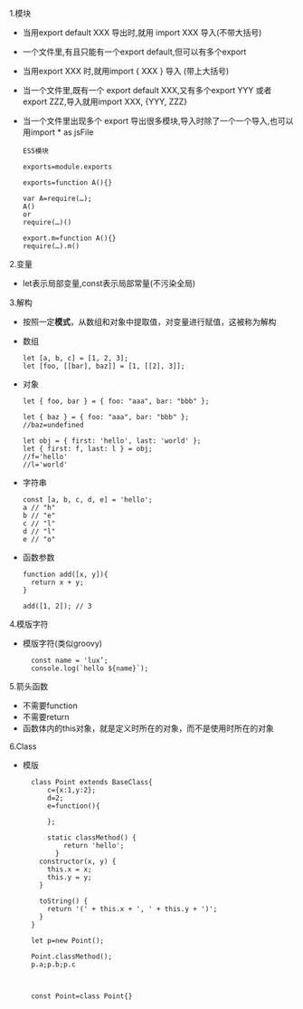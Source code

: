 1.模块
  + 当用export default XXX 导出时,就用 import XXX 导入(不带大括号)
  + 一个文件里,有且只能有一个export default,但可以有多个export
  + 当用export XXX 时,就用import { XXX } 导入 (带上大括号)
  + 当一个文件里,既有一个 export default XXX,又有多个export YYY 或者 export ZZZ,导入就用import XXX, {YYY, ZZZ}
  + 当一个文件里出现多个 export 导出很多模块,导入时除了一个一个导入,也可以用import * as jsFile
  
  
  
        ES5模块
        
        exports=module.exports
        
        exports=function A(){}
        
        var A=require(…);
        A()
        or
        require(…)()
        
        export.m=function A(){}
        require(…).m()
  
  
  
2.变量
  + let表示局部变量,const表示局部常量(不污染全局)
  
3.解构
  + 按照一定**模式**，从数组和对象中提取值，对变量进行赋值，这被称为解构
  + 数组
  
        let [a, b, c] = [1, 2, 3];
        let [foo, [[bar], baz]] = [1, [[2], 3]];
  
  + 对象
        
        let { foo, bar } = { foo: "aaa", bar: "bbb" };
        
        let { baz } = { foo: "aaa", bar: "bbb" };
        //baz=undefined
        
        let obj = { first: 'hello', last: 'world' };
        let { first: f, last: l } = obj;
        //f='hello'
        //l='world'
        
  + 字符串
  
        const [a, b, c, d, e] = 'hello';
        a // "h"
        b // "e"
        c // "l"
        d // "l"
        e // "o"
        
  + 函数参数
  
        function add([x, y]){
          return x + y;
        }
        
        add([1, 2]); // 3


4.模版字符
+ 模版字符(类似groovy)
  
        const name = 'lux’;
        console.log(`hello ${name}`);
        
5.箭头函数

+ 不需要function
+ 不需要return 
+ 函数体内的this对象，就是定义时所在的对象，而不是使用时所在的对象


6.Class

+ 模版

        class Point extends BaseClass{
            c={x:1,y:2};
            d=2;
            e=function(){
            
            };

            static classMethod() {
                return 'hello';
              }
          constructor(x, y) {
            this.x = x;
            this.y = y;
          }
        
          toString() {
            return '(' + this.x + ', ' + this.y + ')';
          }
        }
        
        let p=new Point();
        
        Point.classMethod();
        p.a;p.b;p.c
        
        
        
        const Point=class Point{}